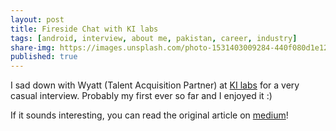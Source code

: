 ```yaml
---
layout: post
title: Fireside Chat with KI labs 
tags: [android, interview, about me, pakistan, career, industry]  
share-img: https://images.unsplash.com/photo-1531403009284-440f080d1e12
published: true
---
```


I sad down with Wyatt (Talent Acquisition Partner) at [KI labs](https://ki-labs.com) for a very casual interview. Probably my first ever so far and I enjoyed it :)

If it sounds interesting, you can read the original article on [medium](https://medium.com/ki-labs-engineering/fireside-chats-at-ki-labs-ep-6-36d3e1ce186c)!
